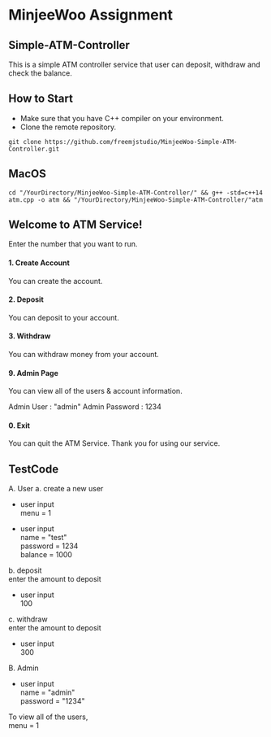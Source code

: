 # MinjeeWoo Assignment 
## Simple-ATM-Controller

This is a simple ATM controller service that user can deposit, withdraw and check the balance. 

## How to Start
- Make sure that you have C++ compiler on your environment. 
- Clone the remote repository. 

```
git clone https://github.com/freemjstudio/MinjeeWoo-Simple-ATM-Controller.git
```

## MacOS

```
cd "/YourDirectory/MinjeeWoo-Simple-ATM-Controller/" && g++ -std=c++14 atm.cpp -o atm && "/YourDirectory/MinjeeWoo-Simple-ATM-Controller/"atm
```

## Welcome to ATM Service!

Enter the number that you want to run. 

#### 1. Create Account   
You can create the account.  

#### 2. Deposit   
You can deposit to your account.  

#### 3. Withdraw   
You can withdraw money from your account. 

#### 9. Admin Page  
You can view all of the users & account information. 

Admin User : "admin"
Admin Password : 1234

#### 0. Exit  
You can quit the ATM Service. Thank you for using our service. 

## TestCode

A. User
a. create a new user 
- user input  
menu = 1  

- user input  
name = "test"  
password = 1234  
balance = 1000  

b. deposit   
enter the amount to deposit   
- user input   
100  

c. withdraw   
enter the amount to deposit   
- user input    
300   


B. Admin   
- user input   
name = "admin"  
password = "1234"  

To view all of the users,   
menu = 1  
